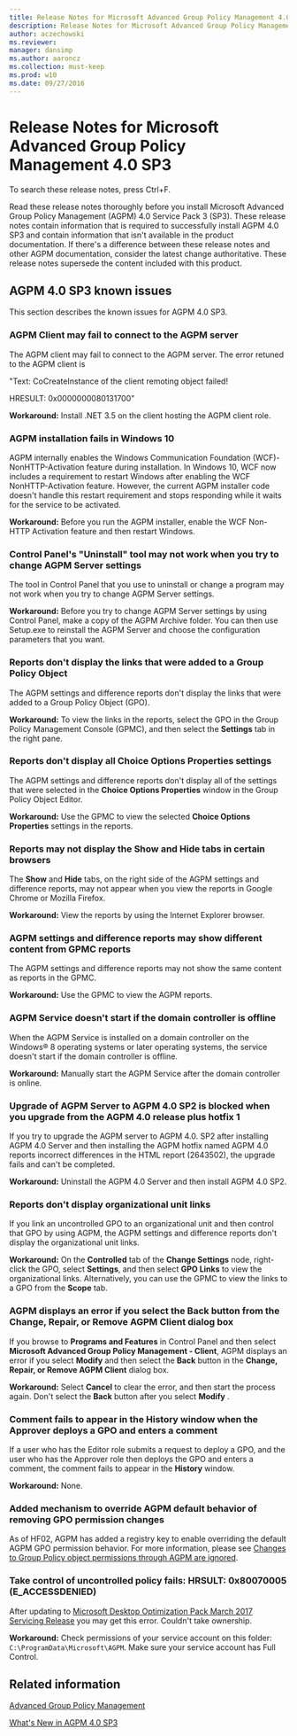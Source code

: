 ```yaml
---
title: Release Notes for Microsoft Advanced Group Policy Management 4.0 SP3
description: Release Notes for Microsoft Advanced Group Policy Management 4.0 SP3
author: aczechowski
ms.reviewer: 
manager: dansimp
ms.author: aaroncz
ms.collection: must-keep
ms.prod: w10
ms.date: 09/27/2016
---
```



# Release Notes for Microsoft Advanced Group Policy Management 4.0 SP3


To search these release notes, press Ctrl+F.

Read these release notes thoroughly before you install Microsoft Advanced Group Policy Management (AGPM) 4.0 Service Pack 3 (SP3). These release notes contain information that is required to successfully install AGPM 4.0 SP3 and contain information that isn't available in the product documentation. If there's a difference between these release notes and other AGPM documentation, consider the latest change authoritative. These release notes supersede the content included with this product.

## AGPM 4.0 SP3 known issues


This section describes the known issues for AGPM 4.0 SP3.

### AGPM Client may fail to connect to the AGPM server

The AGPM client may fail to connect to the AGPM server. The error retuned to the AGPM client is 

"Text: CoCreateInstance of the client remoting object failed!

HRESULT: 0x0000000080131700"

**Workaround:** Install .NET 3.5 on the client hosting the AGPM client role.

### AGPM installation fails in Windows 10

AGPM internally enables the Windows Communication Foundation (WCF)-NonHTTP-Activation feature during installation. In Windows 10, WCF now includes a requirement to restart Windows after enabling the WCF NonHTTP-Activation feature. However, the current AGPM installer code doesn't handle this restart requirement and stops responding while it waits for the service to be activated.

**Workaround:** Before you run the AGPM installer, enable the WCF Non-HTTP Activation feature and then restart Windows.

### <a href="" id="control-panel-s--uninstall--tool-may-not-work-when-you-try-to-change-agpm-server-settings"></a>Control Panel's "Uninstall" tool may not work when you try to change AGPM Server settings

The tool in Control Panel that you use to uninstall or change a program may not work when you try to change AGPM Server settings.

**Workaround:** Before you try to change AGPM Server settings by using Control Panel, make a copy of the AGPM Archive folder. You can then use Setup.exe to reinstall the AGPM Server and choose the configuration parameters that you want.

### Reports don't display the links that were added to a Group Policy Object

The AGPM settings and difference reports don't display the links that were added to a Group Policy Object (GPO).

**Workaround:** To view the links in the reports, select the GPO in the Group Policy Management Console (GPMC), and then select the **Settings** tab in the right pane.

### Reports don't display all Choice Options Properties settings

The AGPM settings and difference reports don't display all of the settings that were selected in the **Choice Options Properties** window in the Group Policy Object Editor.

**Workaround:** Use the GPMC to view the selected **Choice Options Properties** settings in the reports.

### Reports may not display the Show and Hide tabs in certain browsers

The **Show** and **Hide** tabs, on the right side of the AGPM settings and difference reports, may not appear when you view the reports in Google Chrome or Mozilla Firefox.

**Workaround:** View the reports by using the Internet Explorer browser.

### AGPM settings and difference reports may show different content from GPMC reports

The AGPM settings and difference reports may not show the same content as reports in the GPMC.

**Workaround:** Use the GPMC to view the AGPM reports.

### AGPM Service doesn't start if the domain controller is offline

When the AGPM Service is installed on a domain controller on the Windows® 8 operating systems or later operating systems, the service doesn't start if the domain controller is offline.

**Workaround:** Manually start the AGPM Service after the domain controller is online.

### Upgrade of AGPM Server to AGPM 4.0 SP2 is blocked when you upgrade from the AGPM 4.0 release plus hotfix 1

If you try to upgrade the AGPM server to AGPM 4.0. SP2 after installing AGPM 4.0 Server and then installing the AGPM hotfix named AGPM 4.0 reports incorrect differences in the HTML report (2643502), the upgrade fails and can't be completed.

**Workaround:** Uninstall the AGPM 4.0 Server and then install AGPM 4.0 SP2.

### Reports don't display organizational unit links

If you link an uncontrolled GPO to an organizational unit and then control that GPO by using AGPM, the AGPM settings and difference reports don't display the organizational unit links.

**Workaround:** On the **Controlled** tab of the **Change Settings** node, right-click the GPO, select **Settings**, and then select **GPO Links** to view the organizational links. Alternatively, you can use the GPMC to view the links to a GPO from the **Scope** tab.

### AGPM displays an error if you select the Back button from the Change, Repair, or Remove AGPM Client dialog box

If you browse to **Programs and Features** in Control Panel and then select **Microsoft Advanced Group Policy Management - Client**, AGPM displays an error if you select **Modify** and then select the **Back** button in the **Change, Repair, or Remove AGPM Client** dialog box.

**Workaround:** Select **Cancel** to clear the error, and then start the process again. Don't select the **Back** button after you select **Modify** .

### Comment fails to appear in the History window when the Approver deploys a GPO and enters a comment

If a user who has the Editor role submits a request to deploy a GPO, and the user who has the Approver role then deploys the GPO and enters a comment, the comment fails to appear in the **History** window.

**Workaround:** None.

### Added mechanism to override AGPM default behavior of removing GPO permission changes

As of HF02, AGPM has added a registry key to enable overriding the default AGPM GPO permission behavior. For more information, please see [Changes to Group Policy object permissions through AGPM are ignored](/troubleshoot/windows-server/group-policy/changes-to-gpo-permissions-ignored).

### Take control of uncontrolled policy fails:  HRSULT: 0x80070005 (E_ACCESSDENIED)

After updating to [Microsoft Desktop Optimization Pack March 2017 Servicing Release](https://support.microsoft.com/topic/march-2017-servicing-release-for-microsoft-desktop-optimization-pack-f1c4a8d5-4af5-37f6-cb23-24fb934f416b) you may get this error. Couldn't take ownership.

**Workaround:** Check permissions of your service account on this folder: `C:\ProgramData\Microsoft\AGPM`. Make sure your service account has Full Control.

## Related information


[Advanced Group Policy Management](index.md)

[What's New in AGPM 4.0 SP3](whats-new-in-agpm-40-sp3.md)
